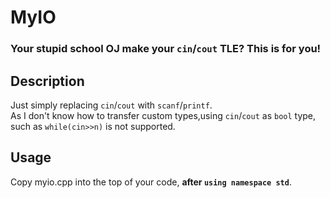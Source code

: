 # MyIO
### Your stupid school OJ make your `cin`/`cout` TLE? This is for you!
## Description
Just simply replacing `cin`/`cout` with `scanf`/`printf`.  
As I don't know how to transfer custom types,using `cin`/`cout` as `bool` type, such as `while(cin>>n)` is not supported.  
## Usage
Copy myio.cpp into the top of your code, **after `using namespace std`**.
